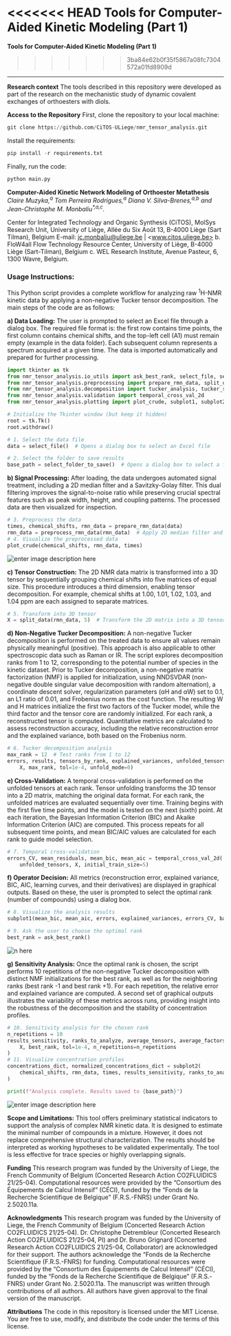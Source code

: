 <<<<<<< HEAD
﻿**Tools for Computer-Aided Kinetic Modeling (Part 1)**
=======
**Tools for Computer-Aided Kinetic Modeling (Part 1)**
>>>>>>> 3ba84e62b0f35f5867a08fc7304572a01fd8909d
---
**Research context**
The tools described in this repository were developed as part of the research on the mechanistic study of dynamic covalent exchanges of orthoesters with diols.

**Access to the Repository**
First, clone the repository to your local machine:
```python
git clone https://github.com/CiTOS-ULiege/nmr_tensor_analysis.git
```
Install the requirements:
```python
pip install -r requirements.txt
```
Finally, run the code: 
```python
python main.py
```
**Computer-Aided Kinetic Network Modeling of Orthoester Metathesis**
*Claire Muzyka,<sup>a</sup> Tom Perreira Rodrigues,<sup>a</sup> Diana V. Silva-Brenes,<sup>a,b</sup> and Jean-Christophe M. Monbaliu<sup>\*,a,c</sup>.* 

Center for Integrated Technology and Organic Synthesis (CiTOS), MolSys Research Unit, University of Liège, Allée du Six Août 13, B-4000 Liège (Sart Tilman), Belgium 
E-mail: <jc.monbaliu@uliege.be> | <www.citos.uliege.be>
b. FloW4all Flow Technology Resource Center, University of Liège, B-4000 Liège (Sart-Tilman), Belgium
c. WEL Research Institute, Avenue Pasteur, 6, 1300 Wavre, Belgium.

### Usage Instructions:

This Python script provides a complete workflow for analyzing raw <sup>1</sup>H-NMR kinetic data by applying a non-negative Tucker tensor decomposition. The main steps of the code are as follows:

**a) Data Loading:** The user is prompted to select an Excel file through a dialog box. The required file format is: the first row contains time points, the first column contains chemical shifts, and the top-left cell (A1) must remain empty (example in the data folder). Each subsequent column represents a spectrum acquired at a given time. The data is imported automatically and prepared for further processing.
```python
import tkinter as tk
from nmr_tensor_analysis.io_utils import ask_best_rank, select_file, select_folder_to_save
from nmr_tensor_analysis.preprocessing import prepare_rmn_data, split_data, preprocess_rmn_data
from nmr_tensor_analysis.decomposition import tucker_analysis, tucker_sensitivity_analysis
from nmr_tensor_analysis.validation import temporal_cross_val_2d 
from nmr_tensor_analysis.plotting import plot_crude, subplot1, subplot2

# Initialize the Tkinter window (but keep it hidden)
root = tk.Tk()
root.withdraw()

# 1. Select the data file
data = select_file()  # Opens a dialog box to select an Excel file

# 2. Select the folder to save results
base_path = select_folder_to_save()  # Opens a dialog box to select a folder
```
**b) Signal Processing:** After loading, the data undergoes automated signal treatment, including a 2D median filter and a Savitzky-Golay filter. This dual filtering improves the signal-to-noise ratio while preserving crucial spectral features such as peak width, height, and coupling patterns. The processed data are then visualized for inspection.
```python 
# 3. Preprocess the data
times, chemical_shifts, rmn_data = prepare_rmn_data(data)
rmn_data = preprocess_rmn_data(rmn_data)  # Apply 2D median filter and Savitzky-Golay
# 4. Visualize the preprocessed data
plot_crude(chemical_shifts, rmn_data, times)
```
![enter image description here](https://lh3.googleusercontent.com/d/1zdm9EYfw60zVS7h-6r_nmGYPpgXqUV8M)

**c) Tensor Construction:** The 2D NMR data matrix is transformed into a 3D tensor by sequentially grouping chemical shifts into five matrices of equal size. This procedure introduces a third dimension, enabling tensor decomposition. For example, chemical shifts at 1.00, 1.01, 1.02, 1.03, and 1.04 ppm are each assigned to separate matrices.
```python 
# 5. Transform into 3D tensor
X = split_data(rmn_data, 5)  # Transform the 2D matrix into a 3D tensor
```
**d) Non-Negative Tucker Decomposition:** A non-negative Tucker decomposition is performed on the treated data to ensure all values remain physically meaningful (positive). This approach is also applicable to other spectroscopic data such as Raman or IR. The script explores decomposition ranks from 1 to 12, corresponding to the potential number of species in the kinetic dataset. Prior to Tucker decomposition, a non-negative matrix factorization (NMF) is applied for initialization, using NNDSVDAR (non-negative double singular value decomposition with random alternation), a coordinate descent solver, regularization parameters (αH and αW) set to 0.1, an L1 ratio of 0.01, and Frobenius norm as the cost function. The resulting W and H matrices initialize the first two factors of the Tucker model, while the third factor and the tensor core are randomly initialized. For each rank, a reconstructed tensor is computed. Quantitative metrics are calculated to assess reconstruction accuracy, including the relative reconstruction error and the explained variance, both based on the Frobenius norm.
```python 
# 6. Tucker decomposition analysis
max_rank = 12  # Test ranks from 1 to 12
errors, results, tensors_by_rank, explained_variances, unfolded_tensors = tucker_analysis(
    X, max_rank, tol=1e-4, unfold_mode=0)
```
**e) Cross-Validation:** A temporal cross-validation is performed on the unfolded tensors at each rank. Tensor unfolding transforms the 3D tensor into a 2D matrix, matching the original data format. For each rank, the unfolded matrices are evaluated sequentially over time. Training begins with the first five time points, and the model is tested on the next (sixth) point. At each iteration, the Bayesian Information Criterion (BIC) and Akaike Information Criterion (AIC) are computed. This process repeats for all subsequent time points, and mean BIC/AIC values are calculated for each rank to guide model selection.
```python 
# 7. Temporal cross-validation
errors_CV, mean_residuals, mean_bic, mean_aic = temporal_cross_val_2d(
    unfolded_tensors, X, initial_train_size=5)
```
**f) Operator Decision:** All metrics (reconstruction error, explained variance, BIC, AIC, learning curves, and their derivatives) are displayed in graphical outputs. Based on these, the user is prompted to select the optimal rank (number of compounds) using a dialog box.
```python 
# 8. Visualize the analysis results
subplot1(mean_bic, mean_aic, errors, explained_variances, errors_CV, base_path)

# 9. Ask the user to choose the optimal rank
best_rank = ask_best_rank()
```
![n here](https://lh3.googleusercontent.com/d/1z6VsEoGmMvWYeMp7SMPrKi3glTb2662h)

**g) Sensitivity Analysis:** Once the optimal rank is chosen, the script performs 10 repetitions of the non-negative Tucker decomposition with distinct NMF initializations for the best rank, as well as for the neighboring ranks (best rank -1 and best rank +1). For each repetition, the relative error and explained variance are computed. A second set of graphical outputs illustrates the variability of these metrics across runs, providing insight into the robustness of the decomposition and the stability of concentration profiles.
```python 
# 10. Sensitivity analysis for the chosen rank
n_repetitions = 10
results_sensitivity, ranks_to_analyze, average_tensors, average_factors = tucker_sensitivity_analysis(
    X, best_rank, tol=1e-4, n_repetitions=n_repetitions
)
# 11. Visualize concentration profiles
concentrations_dict, normalized_concentrations_dict = subplot2(
    chemical_shifts, rmn_data, times, results_sensitivity, ranks_to_analyze, average_factors, base_path
)

print(f"Analysis complete. Results saved to {base_path}")
```
![enter image description here](https://lh3.googleusercontent.com/d/1jJXpFY0AgJGW0vo1rdPS7SlPcJiPCxqC)

**Scope and Limitations:** This tool offers preliminary statistical indicators to support the analysis of complex NMR kinetic data. It is designed to estimate the minimal number of compounds in a mixture. However, it does not replace comprehensive structural characterization. The results should be interpreted as working hypotheses to be validated experimentally. The tool is less effective for trace species or highly overlapping signals.

**Funding**
This research program was funded by the University of Liege, the French Community of Belgium (Concerted Research Action CO2FLUIDICS 21/25-04). Computational resources were provided by the “Consortium des Équipements de Calcul Intensif” (CÉCI), funded by the “Fonds de la Recherche Scientifique de Belgique” (F.R.S.-FNRS) under Grant No. 2.5020.11a. 

**Acknowledgments**
This research program was funded by the University of Liege, the French Community of Belgium (Concerted Research Action CO2FLUIDICS 21/25-04). Dr. Christophe Detrembleur (Concerted Research Action CO2FLUIDICS 21/25-04, PI) and Dr. Bruno Grignard (Concerted Research Action CO2FLUIDICS 21/25-04, Collaborator) are acknowledged for their support. The authors acknowledge the “Fonds de la Recherche Scientifique (F.R.S.-FNRS) for funding. Computational resources were provided by the “Consortium des Équipements de Calcul Intensif” (CÉCI), funded by the “Fonds de la Recherche Scientifique de Belgique” (F.R.S.-FNRS) under Grant No. 2.5020.11a. The manuscript was written through contributions of all authors. All authors have given approval to the final version of the manuscript.

**Attributions**
The code in this repository is licensed under the MIT License. You are free to use, modify, and distribute the code under the terms of this license.
```
